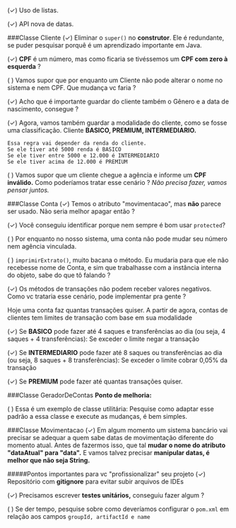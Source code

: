 (✓) Uso de listas.

(✓) API nova de datas.

###Classe Cliente
(✓) Eliminar o ``super()`` no **construtor**. Ele é redundante, se puder pesquisar porquê é um aprendizado importante em Java.

(✓) **CPF** é um número, mas como ficaria se tivéssemos um **CPF com zero à esquerda** ?

( ) Vamos supor que por enquanto um Cliente não pode alterar o nome no sistema e nem CPF. Que mudança vc faria ?

(✓) Acho que é importante guardar do cliente também o Gênero e a data de nascimento, consegue ?

(✓) Agora, vamos também guardar a modalidade do cliente, como se fosse uma classificação. Cliente **BASICO, PREMIUM, INTERMEDIARIO.**

````
Essa regra vai depender da renda do cliente.
Se ele tiver até 5000 renda é BASICO
Se ele tiver entre 5000 e 12.000 é INTERMEDIARIO
Se ele tiver acima de 12.000 é PREMIUM
````

( ) Vamos supor que um cliente chegue a agência e informe um **CPF inválido.** Como poderíamos tratar esse cenário ? *Não precisa fazer, vamos pensar juntos.*

###Classe Conta
(✓) Temos o atributo "movimentacao", mas **não** parece ser usado. Não seria melhor apagar então ?

(✓) Você conseguiu identificar porque nem sempre é bom usar ``protected``?

( ) Por enquanto no nosso sistema, uma conta não pode mudar seu número nem agência vinculada.

( ) ``imprimirExtrato()``, muito bacana o método. Eu mudaria para que ele não recebesse nome de Conta, e sim que trabalhasse com a instância interna do objeto, sabe do que tô falando ?

(✓) Os métodos de transações não podem receber valores negativos. Como vc trataria esse cenário, pode implementar pra gente ?

Hoje uma conta faz quantas transações quiser. A partir de agora, contas de clientes tem limites de transação com base em sua modalidade

(✓) Se **BASICO** pode fazer até 4 saques e transferências ao dia (ou seja, 4 saques + 4 transferências): 
Se exceder o limite negar a transação

(✓) Se **INTERMEDIARIO** pode fazer até 8 saques ou transferências ao dia (ou seja, 8 saques + 8 transferências): Se exceder o limite cobrar 0,05% da transação

(✓) Se **PREMIUM** pode fazer até quantas transações quiser.

###Classe GeradorDeContas
**Ponto de melhoria:**

( ) Essa é um exemplo de classe utilitária: Pesquise como adaptar esse padrão a essa classe e execute as mudanças, é bem simples.

###Classe Movimentacao
(✓) Em algum momento um sistema bancário vai precisar se adequar a quem sabe datas de movimentação diferente do momento atual. Antes de fazermos isso, que tal **mudar o nome do atributo "dataAtual" para "data".** E vamos talvez precisar **manipular datas, é melhor que não seja String.**

#####Pontos importantes para vc "profissionalizar" seu projeto
(✓) Repositório com **gitignore** para evitar subir arquivos de IDEs

(✓) Precisamos escrever **testes unitários,** conseguiu fazer algum ?

( ) Se der tempo, pesquise sobre como deveríamos configurar o ``pom.xml`` em relação aos campos ``groupId, artifactId e name``